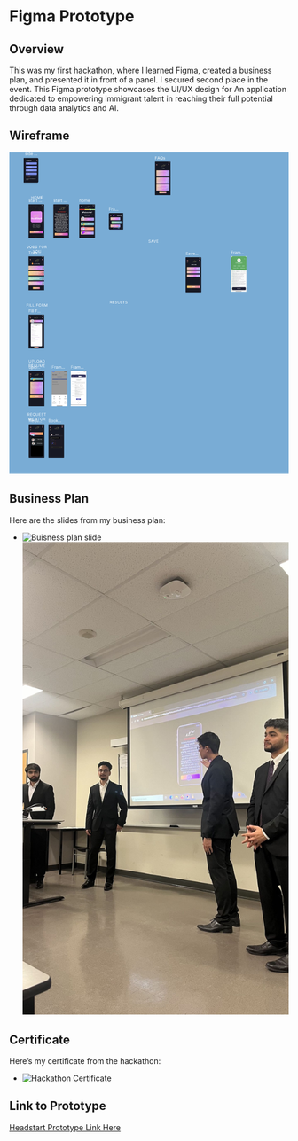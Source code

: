 # Figma Prototype

## Overview
This was my first hackathon, where I learned Figma, created a business plan, and presented it in front of a panel. I secured second place in the event. This Figma prototype showcases the UI/UX design for An application dedicated to empowering immigrant talent in reaching their full potential through data analytics and AI.

## Wireframe
![Wireframe](WireFrame.png) 

## Business Plan
Here are the slides from my business plan:
- ![Buisness plan slide ](https://www.canva.com/design/DAF_f2maLeg/EtrGX4N8Hxt7ScsA8f8wgA/view?utm_content=DAF_f2maLeg&utm_campaign=designshare&utm_medium=link2&utm_source=uniquelinks&utlId=h5cbc0ab415)
![Presentation](presentation.jpg) 

## Certificate
Here’s my certificate from the hackathon:
- ![Hackathon Certificate](Vishv_raval.jpeg)  

## Link to Prototype
[Headstart Prototype Link Here](https://www.figma.com/proto/cr9EGc3cyrNPc7galadGhD/Headstart-(Copy)?node-id=592-624&t=sgw1fwNVD8OLQb5U-1)
